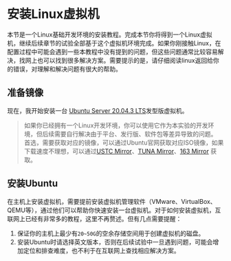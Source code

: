 # 安装Linux虚拟机

本节是一个Linux基础开发环境的安装教程。完成本节你将得到一个Linux虚拟机，继续后续章节的试验全部基于这个虚拟机环境完成。如果你刚接触Linux，在配置过程中可能会遇到一些本教程中没有提到的问题，但这些问题通常比较容易解决，找网上也可以找到很多解决方案。需要提示的是，请仔细阅读linux返回给你的错误，对理解和解决问题有很大的帮助。

## 准备镜像
现在，我开始安装一台 [Ubuntu Server 20.04.3 LTS](https://ubuntu.com/download/server)发型版虚拟机。
> 如果你已经拥有一个Linux开发环境，你可以使用它作为本实验的开发环境，但后续需要自行解决由于平台、发行版、软件包等差异导致的问题。
首选，需要获取对应的镜像，可以通过Ubuntu官网获取对应ISO镜像，如果下载速度不理想，可以通过[USTC Mirror](https://mirrors.ustc.edu.cn/)、[TUNA Mirror](https://mirrors.tuna.tsinghua.edu.cn/)、[163 Mirror](https://mirrors.163.com/) 获取。

## 安装Ubuntu
在主机上安装虚拟机，需要提前安装虚拟机管理软件（VMware、VirtualBox、QEMU等），通过他们可以帮助你快速安装一台虚拟机。对于如何安装虚拟机，互联网上已经有非常多的教程，这里不再赘述。但有几点需要提醒：

1. 保证你的主机上最少有`20~50G`的空余存储空间用于创建虚拟机的磁盘。
2. 安装Ubuntu时请选择英文版本，否则在后续试验中一旦遇到问题，可能会增加定位和排查难度，也不利于在互联网上查找相应解决方案。

